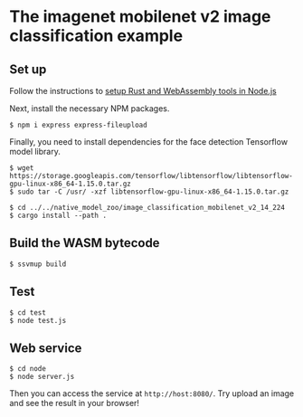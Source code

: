# The imagenet mobilenet v2 image classification example

## Set up

Follow the instructions to [setup Rust and WebAssembly tools in Node.js](https://www.secondstate.io/articles/setup-rust-nodejs/)

Next, install the necessary NPM packages.

```
$ npm i express express-fileupload
```

Finally, you need to install dependencies for the face detection Tensorflow model library.

```
$ wget https://storage.googleapis.com/tensorflow/libtensorflow/libtensorflow-gpu-linux-x86_64-1.15.0.tar.gz
$ sudo tar -C /usr/ -xzf libtensorflow-gpu-linux-x86_64-1.15.0.tar.gz

$ cd ../../native_model_zoo/image_classification_mobilenet_v2_14_224
$ cargo install --path .
```

## Build the WASM bytecode

```
$ ssvmup build
```

## Test

```
$ cd test
$ node test.js
```

## Web service

```
$ cd node
$ node server.js
```

Then you can access the service at `http://host:8080/`. Try upload an image and see the result in your browser!


